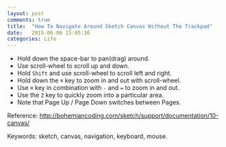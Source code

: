 ```yaml
---
layout: post
comments: true
title:  "How To Navigate Around Sketch Canvas Without The Trackpad"
date:   2015-06-06 15:05:36
categories: Life
---
```


* Hold down the space-bar to pan(drag) around. 
* Use scroll-wheel to scroll up and down. 
* Hold `Shift` and use scroll-wheel to scroll left and right. 
* Hold down the `⌘` key to zoom in and out with scroll-wheel.
* Use `⌘` key in combination with `-` and `=` to zoom in and out.
* Use the `Z` key to quickly zoom into a particular area.
* Note that Page Up / Page Down switches between Pages.

Reference: <http://bohemiancoding.com/sketch/support/documentation/10-canvas/>

Keywords: sketch, canvas, navigation, keyboard, mouse.